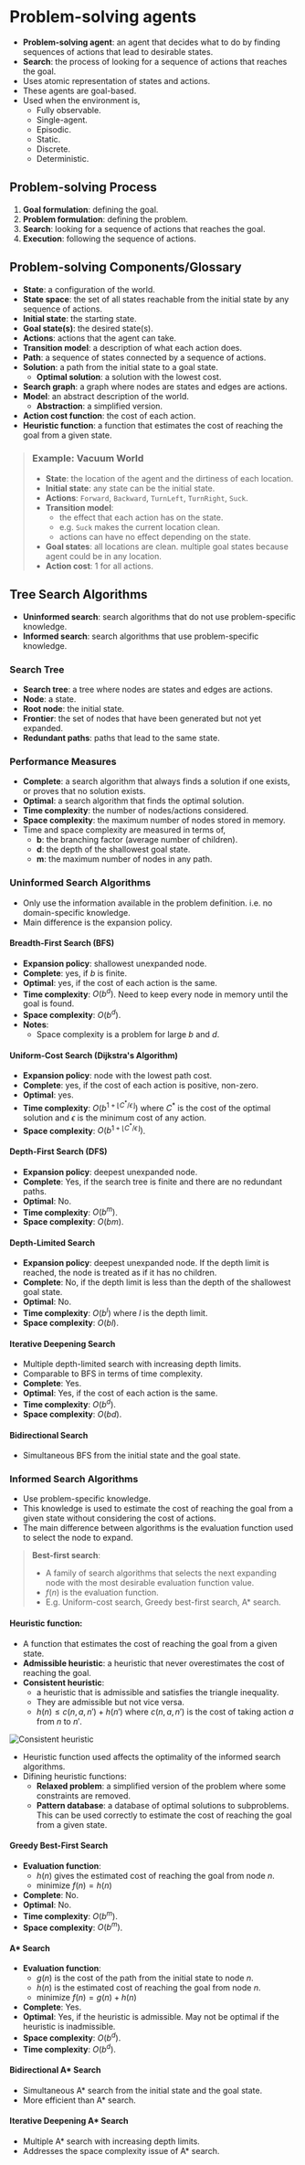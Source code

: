 # Problem-solving agents

- **Problem-solving agent**: an agent that decides what to do by finding sequences of actions that lead to desirable states.
- **Search**: the process of looking for a sequence of actions that reaches the goal.
- Uses atomic representation of states and actions.
- These agents are goal-based.
- Used when the environment is,
  - Fully observable.
  - Single-agent.
  - Episodic.
  - Static.
  - Discrete.
  - Deterministic.

## Problem-solving Process

1. **Goal formulation**: defining the goal.
2. **Problem formulation**: defining the problem.
3. **Search**: looking for a sequence of actions that reaches the goal.
4. **Execution**: following the sequence of actions.

## Problem-solving Components/Glossary

- **State**: a configuration of the world.
- **State space**: the set of all states reachable from the initial state by any sequence of actions.
- **Initial state**: the starting state.
- **Goal state(s)**: the desired state(s).
- **Actions**: actions that the agent can take.
- **Transition model**: a description of what each action does.
- **Path**: a sequence of states connected by a sequence of actions.
- **Solution**: a path from the initial state to a goal state.
  - **Optimal solution**: a solution with the lowest cost.
- **Search graph**: a graph where nodes are states and edges are actions.
- **Model**: an abstract description of the world.
  - **Abstraction**: a simplified version.
- **Action cost function**: the cost of each action.
- **Heuristic function**: a function that estimates the cost of reaching the goal from a given state.

> ### Example: Vacuum World
>
> - **State**: the location of the agent and the dirtiness of each location.
> - **Initial state**: any state can be the initial state.
> - **Actions**: `Forward`, `Backward`, `TurnLeft`, `TurnRight`, `Suck`.
> - **Transition model**:
>   - the effect that each action has on the state.
>   - e.g. `Suck` makes the current location clean.
>   - actions can have no effect depending on the state.
> - **Goal states**: all locations are clean. multiple goal states because agent could be in any location.
> - **Action cost**: 1 for all actions.

## Tree Search Algorithms

- **Uninformed search**: search algorithms that do not use problem-specific knowledge.
- **Informed search**: search algorithms that use problem-specific knowledge.

### Search Tree

- **Search tree**: a tree where nodes are states and edges are actions.
- **Node**: a state.
- **Root node**: the initial state.
- **Frontier**: the set of nodes that have been generated but not yet expanded.
- **Redundant paths**: paths that lead to the same state.

### Performance Measures

- **Complete**: a search algorithm that always finds a solution if one exists, or proves that no solution exists.
- **Optimal**: a search algorithm that finds the optimal solution.
- **Time complexity**: the number of nodes/actions considered.
- **Space complexity**: the maximum number of nodes stored in memory.
- Time and space complexity are measured in terms of,
  - **b**: the branching factor (average number of children).
  - **d**: the depth of the shallowest goal state.
  - **m**: the maximum number of nodes in any path.

### Uninformed Search Algorithms

- Only use the information available in the problem definition. i.e. no domain-specific knowledge.
- Main difference is the expansion policy.

#### Breadth-First Search (BFS)

- **Expansion policy**: shallowest unexpanded node.
- **Complete**: yes, if $b$ is finite.
- **Optimal**: yes, if the cost of each action is the same.
- **Time complexity**: $O(b^d)$. Need to keep every node in memory until the goal is found.
- **Space complexity**: $O(b^d)$.
- **Notes**:
  - Space complexity is a problem for large $b$ and $d$.

#### Uniform-Cost Search (Dijkstra's Algorithm)

- **Expansion policy**: node with the lowest path cost.
- **Complete**: yes, if the cost of each action is positive, non-zero.
- **Optimal**: yes.
- **Time complexity**: $O(b^{1 + \lfloor C^*/\epsilon \rfloor})$ where $C^*$ is the cost of the optimal solution and $\epsilon$ is the minimum cost of any action.
- **Space complexity**: $O(b^{1 + \lfloor C^*/\epsilon \rfloor})$.

#### Depth-First Search (DFS)

- **Expansion policy**: deepest unexpanded node.
- **Complete**: Yes, if the search tree is finite and there are no redundant paths.
- **Optimal**: No.
- **Time complexity**: $O(b^m)$.
- **Space complexity**: $O(bm)$.

#### Depth-Limited Search

- **Expansion policy**: deepest unexpanded node. If the depth limit is reached, the node is treated as if it has no children.
- **Complete**: No, if the depth limit is less than the depth of the shallowest goal state.
- **Optimal**: No.
- **Time complexity**: $O(b^l)$ where $l$ is the depth limit.
- **Space complexity**: $O(bl)$.

#### Iterative Deepening Search

- Multiple depth-limited search with increasing depth limits.
- Comparable to BFS in terms of time complexity.
- **Complete**: Yes.
- **Optimal**: Yes, if the cost of each action is the same.
- **Time complexity**: $O(b^d)$.
- **Space complexity**: $O(bd)$.

#### Bidirectional Search

- Simultaneous BFS from the initial state and the goal state.

### Informed Search Algorithms

- Use problem-specific knowledge.
- This knowledge is used to estimate the cost of reaching the goal from a given state without considering the cost of actions.
- The main difference between algorithms is the evaluation function used to select the node to expand.

> **Best-first search**:
>
> - A family of search algorithms that selects the next expanding node with the most desirable evaluation function value.
> - $f(n)$ is the evaluation function.
> - E.g. Uniform-cost search, Greedy best-first search, A\* search.

#### **Heuristic function**:

- A function that estimates the cost of reaching the goal from a given state.
- **Admissible heuristic**: a heuristic that never overestimates the cost of reaching the goal.
- **Consistent heuristic**:
  - a heuristic that is admissible and satisfies the triangle inequality.
  - They are admissible but not vice versa.
  - $h(n) \leq c(n, a, n') + h(n')$ where $c(n, a, n')$ is the cost of taking action $a$ from $n$ to $n'$.

![Consistent heuristic](image.png)

- Heuristic function used affects the optimality of the informed search algorithms.
- Difining heuristic functions:
  - **Relaxed problem**: a simplified version of the problem where some constraints are removed.
  - **Pattern database**: a database of optimal solutions to subproblems. This can be used correctly to estimate the cost of reaching the goal from a given state.

#### Greedy Best-First Search

- **Evaluation function**:
  - $h(n)$ gives the estimated cost of reaching the goal from node $n$.
  - minimize $f(n) = h(n)$
- **Complete**: No.
- **Optimal**: No.
- **Time complexity**: $O(b^m)$.
- **Space complexity**: $O(b^m)$.

#### A\* Search

- **Evaluation function**:
  - $g(n)$ is the cost of the path from the initial state to node $n$.
  - $h(n)$ is the estimated cost of reaching the goal from node $n$.
  - minimize $f(n) = g(n) + h(n)$
- **Complete**: Yes.
- **Optimal**: Yes, if the heuristic is admissible. May not be optimal if the heuristic is inadmissible.
- **Space complexity**: $O(b^d)$.
- **Time complexity**: $O(b^d)$.

#### Bidirectional A\* Search

- Simultaneous A\* search from the initial state and the goal state.
- More efficient than A\* search.

#### Iterative Deepening A\* Search

- Multiple A\* search with increasing depth limits.
- Addresses the space complexity issue of A\* search.
